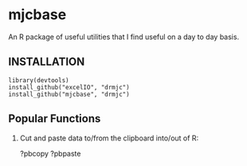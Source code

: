 mjcbase
=======

An R package of useful utilities that I find useful on a day to day basis. 

INSTALLATION
------------

    library(devtools)
    install_github("excelIO", "drmjc")
    install_github("mjcbase", "drmjc")
    
Popular Functions
-----------------
1) Cut and paste data to/from the clipboard into/out of R:

    ?pbcopy
    ?pbpaste
    
